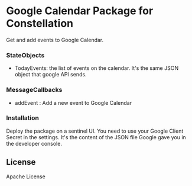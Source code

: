 # Google Calendar Package for Constellation

Get and add events to Google Calendar.

### StateObjects
  - TodayEvents: the list of events on the calendar. It's the same JSON object that google API sends.

### MessageCallbacks
  - addEvent : Add a new event to Google Calendar

### Installation

Deploy the package on a sentinel UI.
You need to use your Google Client Secret in the settings. It's the content of the JSON file Google gave you in the developer console.

License
----

Apache License